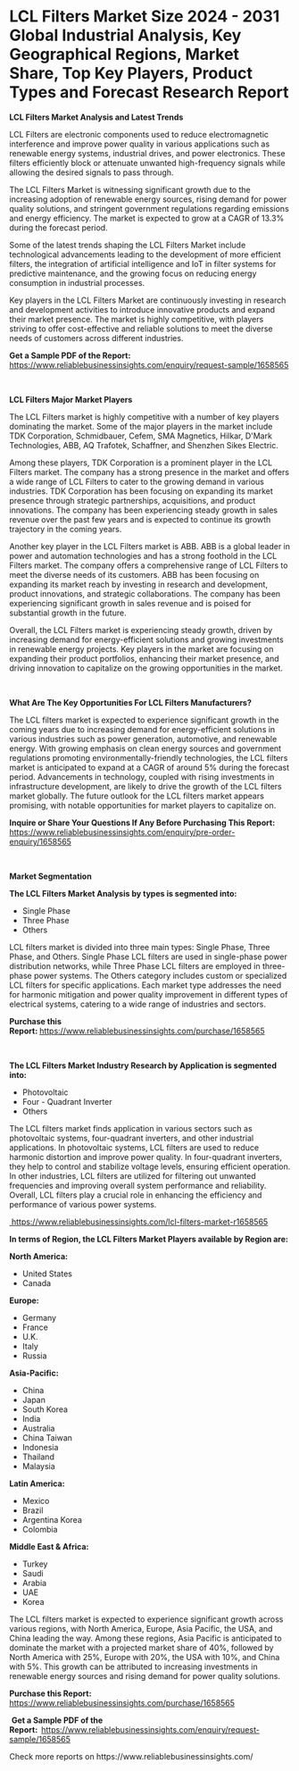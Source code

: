 <p><h1>LCL Filters Market Size 2024 - 2031 Global Industrial Analysis, Key Geographical Regions, Market Share, Top Key Players, Product Types and Forecast Research Report</h1></p><p><strong>LCL Filters Market Analysis and Latest Trends</strong></p>
<p><p>LCL Filters are electronic components used to reduce electromagnetic interference and improve power quality in various applications such as renewable energy systems, industrial drives, and power electronics. These filters efficiently block or attenuate unwanted high-frequency signals while allowing the desired signals to pass through.</p><p>The LCL Filters Market is witnessing significant growth due to the increasing adoption of renewable energy sources, rising demand for power quality solutions, and stringent government regulations regarding emissions and energy efficiency. The market is expected to grow at a CAGR of 13.3% during the forecast period.</p><p>Some of the latest trends shaping the LCL Filters Market include technological advancements leading to the development of more efficient filters, the integration of artificial intelligence and IoT in filter systems for predictive maintenance, and the growing focus on reducing energy consumption in industrial processes.</p><p>Key players in the LCL Filters Market are continuously investing in research and development activities to introduce innovative products and expand their market presence. The market is highly competitive, with players striving to offer cost-effective and reliable solutions to meet the diverse needs of customers across different industries.</p></p>
<p><strong>Get a Sample PDF of the Report:&nbsp;</strong> <a href="https://www.reliablebusinessinsights.com/enquiry/request-sample/1658565">https://www.reliablebusinessinsights.com/enquiry/request-sample/1658565</a></p>
<p>&nbsp;</p>
<p><strong>LCL Filters Major Market Players</strong></p>
<p><p>The LCL Filters market is highly competitive with a number of key players dominating the market. Some of the major players in the market include TDK Corporation, Schmidbauer, Cefem, SMA Magnetics, Hilkar, D'Mark Technologies, ABB, AQ Trafotek, Schaffner, and Shenzhen Sikes Electric.</p><p>Among these players, TDK Corporation is a prominent player in the LCL Filters market. The company has a strong presence in the market and offers a wide range of LCL Filters to cater to the growing demand in various industries. TDK Corporation has been focusing on expanding its market presence through strategic partnerships, acquisitions, and product innovations. The company has been experiencing steady growth in sales revenue over the past few years and is expected to continue its growth trajectory in the coming years.</p><p>Another key player in the LCL Filters market is ABB. ABB is a global leader in power and automation technologies and has a strong foothold in the LCL Filters market. The company offers a comprehensive range of LCL Filters to meet the diverse needs of its customers. ABB has been focusing on expanding its market reach by investing in research and development, product innovations, and strategic collaborations. The company has been experiencing significant growth in sales revenue and is poised for substantial growth in the future.</p><p>Overall, the LCL Filters market is experiencing steady growth, driven by increasing demand for energy-efficient solutions and growing investments in renewable energy projects. Key players in the market are focusing on expanding their product portfolios, enhancing their market presence, and driving innovation to capitalize on the growing opportunities in the market.</p></p>
<p>&nbsp;</p>
<p><strong>What Are The Key Opportunities For LCL Filters Manufacturers?</strong></p>
<p><p>The LCL filters market is expected to experience significant growth in the coming years due to increasing demand for energy-efficient solutions in various industries such as power generation, automotive, and renewable energy. With growing emphasis on clean energy sources and government regulations promoting environmentally-friendly technologies, the LCL filters market is anticipated to expand at a CAGR of around 5% during the forecast period. Advancements in technology, coupled with rising investments in infrastructure development, are likely to drive the growth of the LCL filters market globally. The future outlook for the LCL filters market appears promising, with notable opportunities for market players to capitalize on.</p></p>
<p><strong>Inquire or Share Your Questions If Any Before Purchasing This Report:</strong> <a href="https://www.reliablebusinessinsights.com/enquiry/pre-order-enquiry/1658565">https://www.reliablebusinessinsights.com/enquiry/pre-order-enquiry/1658565</a></p>
<p>&nbsp;</p>
<p><strong>Market Segmentation</strong></p>
<p><strong>The LCL Filters Market Analysis by types is segmented into:</strong></p>
<p><ul><li>Single Phase</li><li>Three Phase</li><li>Others</li></ul></p>
<p><p>LCL filters market is divided into three main types: Single Phase, Three Phase, and Others. Single Phase LCL filters are used in single-phase power distribution networks, while Three Phase LCL filters are employed in three-phase power systems. The Others category includes custom or specialized LCL filters for specific applications. Each market type addresses the need for harmonic mitigation and power quality improvement in different types of electrical systems, catering to a wide range of industries and sectors.</p></p>
<p><strong>Purchase this Report:&nbsp;</strong><a href="https://www.reliablebusinessinsights.com/purchase/1658565">https://www.reliablebusinessinsights.com/purchase/1658565</a></p>
<p>&nbsp;</p>
<p><strong>The LCL Filters Market Industry Research by Application is segmented into:</strong></p>
<p><ul><li>Photovoltaic</li><li>Four - Quadrant Inverter</li><li>Others</li></ul></p>
<p><p>The LCL filters market finds application in various sectors such as photovoltaic systems, four-quadrant inverters, and other industrial applications. In photovoltaic systems, LCL filters are used to reduce harmonic distortion and improve power quality. In four-quadrant inverters, they help to control and stabilize voltage levels, ensuring efficient operation. In other industries, LCL filters are utilized for filtering out unwanted frequencies and improving overall system performance and reliability. Overall, LCL filters play a crucial role in enhancing the efficiency and performance of various power systems.</p></p>
<p><a href="https://www.reliablebusinessinsights.com/lcl-filters-market-r1658565">&nbsp;https://www.reliablebusinessinsights.com/lcl-filters-market-r1658565</a></p>
<p><strong>In terms of Region, the LCL Filters Market Players available by Region are:</strong></p>
<p>
    <p> <strong> North America: </strong>
        <ul>
            <li>United States</li>
            <li>Canada</li>
        </ul>
        </p> 
    <p> <strong> Europe: </strong>
        <ul>
            <li>Germany</li>
            <li>France</li>
            <li>U.K.</li>
            <li>Italy</li>
            <li>Russia</li>
        </ul>
        </p> 
    <p> <strong> Asia-Pacific: </strong>
        <ul>
            <li>China</li>
            <li>Japan</li>
            <li>South Korea</li>
            <li>India</li>
            <li>Australia</li>
            <li>China Taiwan</li>
            <li>Indonesia</li>
            <li>Thailand</li>
            <li>Malaysia</li>
        </ul>
        </p> 
    <p> <strong> Latin America: </strong>
        <ul>
            <li>Mexico</li>
            <li>Brazil</li>
            <li>Argentina Korea</li>
            <li>Colombia</li>
        </ul>
        </p> 
    <p> <strong> Middle East & Africa: </strong>
        <ul>
            <li>Turkey</li>
            <li>Saudi</li>
            <li>Arabia</li>
            <li>UAE</li>
            <li>Korea</li>
        </ul>
    </p>
    </p>
<p><p>The LCL filters market is expected to experience significant growth across various regions, with North America, Europe, Asia Pacific, the USA, and China leading the way. Among these regions, Asia Pacific is anticipated to dominate the market with a projected market share of 40%, followed by North America with 25%, Europe with 20%, the USA with 10%, and China with 5%. This growth can be attributed to increasing investments in renewable energy sources and rising demand for power quality solutions.</p></p>
<p><strong>Purchase this Report: </strong><a href="https://www.reliablebusinessinsights.com/purchase/1658565">https://www.reliablebusinessinsights.com/purchase/1658565</a></p>
<p>&nbsp;<strong>Get a Sample PDF of the Report:&nbsp;&nbsp;</strong><a href="https://www.reliablebusinessinsights.com/enquiry/request-sample/1658565">https://www.reliablebusinessinsights.com/enquiry/request-sample/1658565</a></p>
<p><strong></strong></p>
<p>Check more reports on https://www.reliablebusinessinsights.com/</p>
